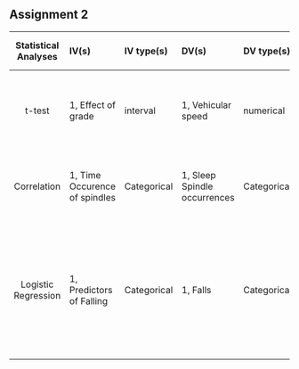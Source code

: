 ## Assignment 2

| **Statistical Analyses**	|  **IV(s)**  |  **IV type(s)** |  **DV(s)**  |  **DV type(s)**  |  **Control Var** | **Control Var type**  | **Question to be answered** | **_H0_** | **alpha** | **link to paper**| 
|:----------:|:----------|:------------|:-------------|:-------------|:------------|:------------- |:------------------|:----:|:-------:|:-------|
t-test	| 1, Effect of grade | interval | 1, Vehicular speed| numerical | None | None | 	Does the grade level affect the average speed | Average speed for the grade = Expected speed at the grade | 0.05 | [Evaluating the impacts of grades on vehicular speeds on interstate highways](https://journals.plos.org/plosone/article?id=10.1371/journal.pone.0184142) |
Correlation	| 1, Time Occurence of spindles | Categorical | 1, Sleep Spindle occurrences| Categorical | None | None | 	Serial Occurrences of sleep spindles in four locations | Not found | 0.05 | [Statistical Analysis of Sleep Spindle Occurrences](https://journals.plos.org/plosone/article?id=10.1371/journal.pone.0059318) |
Logistic Regression	| 1, Predictors of Falling | Categorical | 1, Falls |Categorica | None | None | 	When to intervene to prevent falling in older people | Reducing falls could reduce financial pressures on health services | 0.05 | [Predicting Falls and When to Intervene in Older People: A Multilevel Logistical Regression Model and Cost Analysis](https://journals.plos.org/plosone/article?id=10.1371/journal.pone.0159365) |
